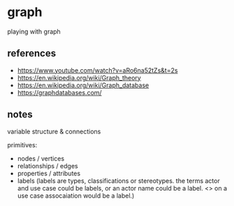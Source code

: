 # graph
playing with graph

## references

- https://www.youtube.com/watch?v=aRo6na52tZs&t=2s
- https://en.wikipedia.org/wiki/Graph_theory
- https://en.wikipedia.org/wiki/Graph_database
- https://graphdatabases.com/

## notes

variable structure & connections

primitives:
- nodes / vertices
- relationships / edges
- properties / attributes
- labels (labels are types, classifications or stereotypes. the terms actor and use case could be labels, or an actor name could be a label. <<extends>> on a use case assocaiation would be a label.)

